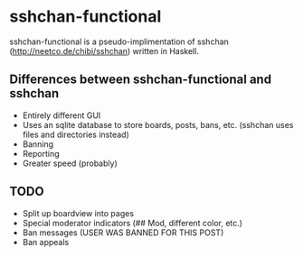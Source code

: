 # sshchan-functional
sshchan-functional is a pseudo-implimentation of sshchan (http://neetco.de/chibi/sshchan) written in Haskell.

## Differences between sshchan-functional and sshchan
* Entirely different GUI
* Uses an sqlite database to store boards, posts, bans, etc. (sshchan uses files and directories instead)
* Banning
* Reporting
* Greater speed (probably)

## TODO
* Split up boardview into pages
* Special moderator indicators (## Mod, different color, etc.)
* Ban messages (USER WAS BANNED FOR THIS POST)
* Ban appeals

